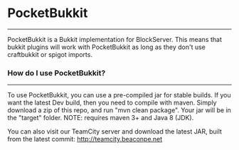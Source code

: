 # PocketBukkit
---------------
PocketBukkit is a Bukkit implementation for BlockServer. This means that bukkit plugins will work with PocketBukkit as long as they don't use craftbukkit or spigot imports.

### How do I use PocketBukkit?
------------------------------
To use PocketBukkit, you can use a pre-compiled jar for stable builds. If you want the latest Dev build, then you need to compile with maven. Simply download a zip of this repo, and run "mvn clean package". Your jar will be in the "target" folder. NOTE: requires maven 3+ and Java 8 (JDK).

You can also visit our TeamCity server and download the latest JAR, built from the latest commit: http://teamcity.beaconpe.net
